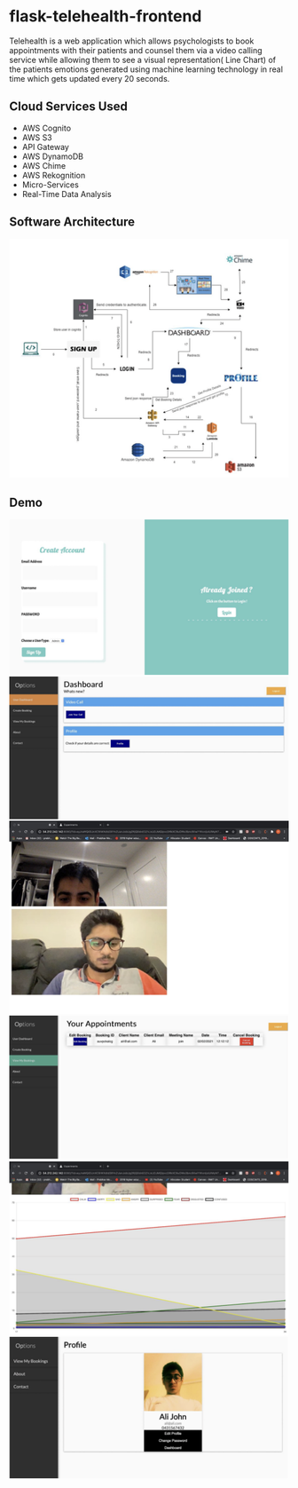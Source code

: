 # flask-telehealth-frontend

Telehealth is a web application which allows psychologists to book appointments with their patients and counsel them via a video calling service while allowing them to see a visual representation( Line Chart) of the patients emotions generated using machine learning technology in real time which gets updated every 20 seconds.

## Cloud Services Used
- AWS Cognito
- AWS S3
- API Gateway
- AWS DynamoDB
- AWS Chime
- AWS Rekognition
- Micro-Services
- Real-Time Data Analysis

## Software Architecture
![Software-arch](/Images/Software-arch.png)

## Demo
![sign-up](/Images/sign-up.png)
![dashboard](/Images/dashboard.png)
![video-calling](/Images/video-call.png)
![bookings](/Images/bookings.png)
![data-analysis](/Images/data-analysis.png)
![profile](/Images/profile.png)

